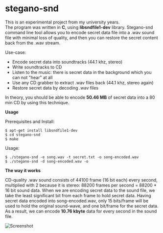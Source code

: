 stegano-snd
===========

This is an experimental project from my university years.   
The program was written in **C**, using **libsndfile1-dev** library. Stegano-snd command line tool allows you to encode secret data file into a .wav sound file with minimal loss of quality, and then you can restore the secret content back from the .wav stream. 

Use-case:
 * Encode secret data into soundtracks (44.1 khz, stereo)
 * Write soundtracks to CD
 * Listen to the music: there is secret data in the background which you can not "hear" at all
 * Use any CD grabber to extract .wav files back (44.1 khz, stereo again)
 * Restore secret data by decoding .wav files

In theory, you should be able to encode **50.46 MB** of secret data into a 80 min CD by using this technique.

**Usage**   

Prerequisites and Install:   

    $ apt-get install libsndfile1-dev
    $ cd stegano-snd
    $ make

Usage:

    $ ./stegano-snd -e song.wav -t secret.txt -o song-encoded.wav
    $ ./stegano-snd -d song-encoded.wav -o
    

**The way it works**

CD-quality .wav sound consists of 44100 frame (16 bit each) every second, multiplied with 2 because it is stereo: 88200 frames per second = 88200 * 16 bit sound data. When we are encoding secret data to the sound file, we take the least significant bit from each frame to hold secret data. Having secret data encoded into song-encoded.wav, only 15 bits/frame will be used to hold the original sound-wave, and one bit/frame for the secret data.    
As a result, we can encode **10.76 kbyte** data for every second in the sound file.

![Screenshot](https://raw.github.com/akos-sereg/stegano-snd/master/doc/sound.png "Stegano-SND")
